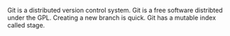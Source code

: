 Git is a distributed version control system.
Git is a free software distribted under the GPL.
Creating a new branch is quick.
Git has a mutable index called stage.
